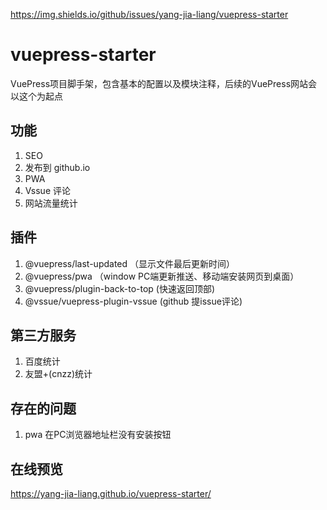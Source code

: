 https://img.shields.io/github/issues/yang-jia-liang/vuepress-starter

# vuepress-starter

VuePress项目脚手架，包含基本的配置以及模块注释，后续的VuePress网站会以这个为起点

## 功能
1. SEO
2. 发布到 github.io
3. PWA
4. Vssue 评论
5. 网站流量统计

## 插件
1. @vuepress/last-updated （显示文件最后更新时间）
2. @vuepress/pwa          （window PC端更新推送、移动端安装网页到桌面）
3. @vuepress/plugin-back-to-top (快速返回顶部)
4. @vssue/vuepress-plugin-vssue (github 提issue评论)

## 第三方服务
1. 百度统计
2. 友盟+(cnzz)统计


## 存在的问题
1. pwa 在PC浏览器地址栏没有安装按钮


## 在线预览
https://yang-jia-liang.github.io/vuepress-starter/
